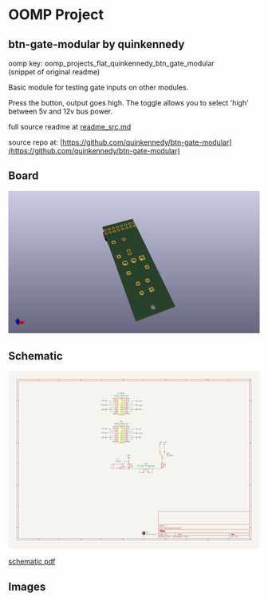 # OOMP Project  
## btn-gate-modular  by quinkennedy  
  
oomp key: oomp_projects_flat_quinkennedy_btn_gate_modular  
(snippet of original readme)  
  
Basic module for testing gate inputs on other modules.  
  
Press the button, output goes high. The toggle allows you to select 'high' between 5v and 12v bus power.  
  
  full source readme at [readme_src.md](readme_src.md)  
  
source repo at: [https://github.com/quinkennedy/btn-gate-modular](https://github.com/quinkennedy/btn-gate-modular)  
## Board  
  
[![working_3d.png](working_3d_600.png)](working_3d.png)  
## Schematic  
  
[![working_schematic.png](working_schematic_600.png)](working_schematic.png)  
  
[schematic pdf](working_schematic.pdf)  
## Images  
